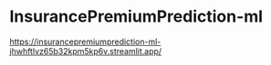 ﻿# InsurancePremiumPrediction-ml

https://insurancepremiumprediction-ml-jhwhftlvz65b32kpm5kp6v.streamlit.app/
